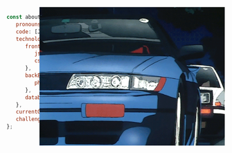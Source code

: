 <img align="right" alt="GIF" height="320px" src="https://github.com/cfrodriguezb17/cfrodriguezb17/blob/main/assets/gifsito.gif" />

```javascript
const aboutMe = {
   pronouns: "he" | "him",
   code: [Javascript, HTML, CSS, Python],
   technologies: {
      frontEnd: {
         js: ["React"],
         css: ["Materialize", "Bootstrap", "Material Design", "Semantic UI"]
      },
      backEnd: {
         php: ["Laravel"],
      },
      databases: ["mySQL", "SQLServer"],
   },
   currentOccupation: ["last year student, open for job opportunities"],
   challenge: "Beat my friends in karts.",
};
```
<!---
cfrodriguezb17/cfrodriguezb17 is a ✨ special ✨ repository because its `README.md` (this file) appears on your GitHub profile.
You can click the Preview link to take a look at your changes.
--->
